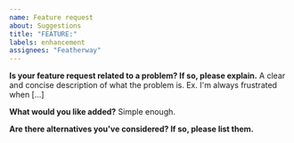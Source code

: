 ```yaml
---
name: Feature request
about: Suggestions
title: "FEATURE:"
labels: enhancement
assignees: "Featherway"
---
```


**Is your feature request related to a problem? If so, please explain.**
A clear and concise description of what the problem is. Ex. I'm always frustrated when [...]

**What would you like added?**
Simple enough.

**Are there alternatives you've considered? If so, please list them.**
